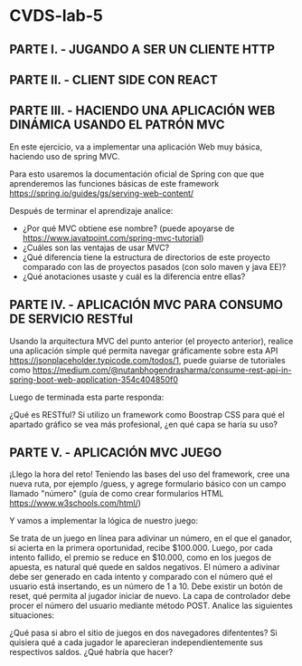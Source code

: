 # CVDS-lab-5

## PARTE I. - JUGANDO A SER UN CLIENTE HTTP

## PARTE II. - CLIENT SIDE CON REACT

## PARTE III. - HACIENDO UNA APLICACIÓN WEB DINÁMICA USANDO EL PATRÓN MVC

En este ejercicio, va a implementar una aplicación Web muy básica, haciendo uso de spring MVC.

Para esto usaremos la documentación oficial de Spring con que que aprenderemos las funciones básicas de este framework https://spring.io/guides/gs/serving-web-content/

Después de terminar el aprendizaje analice:

* ¿Por qué MVC obtiene ese nombre? (puede apoyarse de https://www.javatpoint.com/spring-mvc-tutorial)
* ¿Cuáles son las ventajas de usar MVC?
* ¿Qué diferencia tiene la estructura de directorios de este proyecto comparado con las de proyectos pasados (con solo maven y java EE)?
* ¿Qué anotaciones usaste y cuál es la diferencia entre ellas?

## PARTE IV. - APLICACIÓN MVC PARA CONSUMO DE SERVICIO RESTful

Usando la arquitectura MVC del punto anterior (el proyecto anterior), realice una aplicación simple qué permita navegar gráficamente sobre esta API https://jsonplaceholder.typicode.com/todos/1, puede guiarse de tutoriales como https://medium.com/@nutanbhogendrasharma/consume-rest-api-in-spring-boot-web-application-354c404850f0

Luego de terminada esta parte responda:

¿Qué es RESTful?
Si utilizo un framework como Boostrap CSS para qué el apartado gráfico se vea más profesional, ¿en qué capa se haría su uso?

## PARTE V. - APLICACIÓN MVC JUEGO

¡Llego la hora del reto! Teniendo las bases del uso del framework, cree una nueva ruta, por ejemplo /guess, y agrege formulario básico con un campo llamado "número" (guía de como crear formularios HTML https://www.w3schools.com/html/)

Y vamos a implementar la lógica de nuestro juego:

Se trata de un juego en línea para adivinar un número, en el que el ganador, si acierta en la primera oportunidad, recibe $100.000. Luego, por cada intento fallido, el premio se reduce en $10.000, como en los juegos de apuesta, es natural qué quede en saldos negativos.
El número a adivinar debe ser generado en cada intento y comparado con el número qué el usuario está insertando, es un número de 1 a 10.
Debe existir un botón de reset, qué permita al jugador iniciar de nuevo.
La capa de controlador debe procer el número del usuario mediante método POST.
Analice las siguientes situaciones:

¿Qué pasa si abro el sitio de juegos en dos navegadores difententes?
Si quisiera qué a cada jugador le aparecieran independientemente sus respectivos saldos. ¿Qué habría que hacer?
